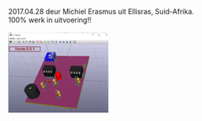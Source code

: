 2017.04.28 deur Michiel Erasmus uit Ellisras, Suid-Afrika.<br/>
100% werk in uitvoering!!<br/>
<br/>
<img src="https://github.com/pappavis/Infrarooi-LED-Alarm-met-555-timer-IC/blob/master/plaatjes/led-alarm_3d.jpg?raw=true" width="40%" height="40%"><br/>
<br/>
